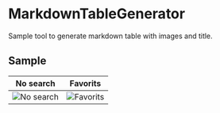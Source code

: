 # MarkdownTableGenerator
Sample tool to generate markdown table with images and title.

## Sample 
| No search | Favorits |
| --- | --- |
| ![No search](https://github.com/user-attachments/assets/e2f0c58d-499d-44bc-a304-b7eb8abe9f36) | ![Favorits](https://github.com/user-attachments/assets/29822b91-3b3b-4045-87b3-92044e50ba9e) |


